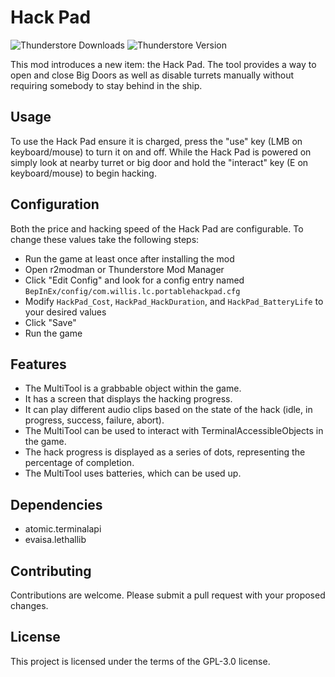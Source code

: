 # Hack Pad

![Thunderstore Downloads](https://img.shields.io/thunderstore/dt/willis81808/HackPad?style=for-the-badge&logo=thunderstore&logoColor=white&link=https%3A%2F%2Fthunderstore.io%2Fc%2Flethal-company%2Fp%2Fwillis81808%2FHackPad%2F)
![Thunderstore Version](https://img.shields.io/thunderstore/v/willis81808/HackPad?style=for-the-badge&logo=thunderstore&logoColor=white&link=https%3A%2F%2Fthunderstore.io%2Fc%2Flethal-company%2Fp%2Fwillis81808%2FHackPad%2F)


This mod introduces a new item: the Hack Pad. The tool provides a way to open and close Big Doors as well as disable turrets manually without requiring somebody to stay behind in the ship.

## Usage

To use the Hack Pad ensure it is charged, press the "use" key (LMB on keyboard/mouse) to turn it on and off. While the Hack Pad is powered on simply look at nearby turret or big door and hold the "interact" key (E on keyboard/mouse) to begin hacking.

## Configuration

Both the price and hacking speed of the Hack Pad are configurable.
To change these values take the following steps:
- Run the game at least once after installing the mod
- Open r2modman or Thunderstore Mod Manager
- Click "Edit Config" and look for a config entry named `BepInEx/config/com.willis.lc.portablehackpad.cfg`
- Modify `HackPad_Cost`, `HackPad_HackDuration`, and `HackPad_BatteryLife` to your desired values
- Click "Save"
- Run the game

## Features

- The MultiTool is a grabbable object within the game.
- It has a screen that displays the hacking progress.
- It can play different audio clips based on the state of the hack (idle, in progress, success, failure, abort).
- The MultiTool can be used to interact with TerminalAccessibleObjects in the game.
- The hack progress is displayed as a series of dots, representing the percentage of completion.
- The MultiTool uses batteries, which can be used up.

## Dependencies

- atomic.terminalapi
- evaisa.lethallib

## Contributing

Contributions are welcome. Please submit a pull request with your proposed changes.

## License

This project is licensed under the terms of the GPL-3.0 license.
